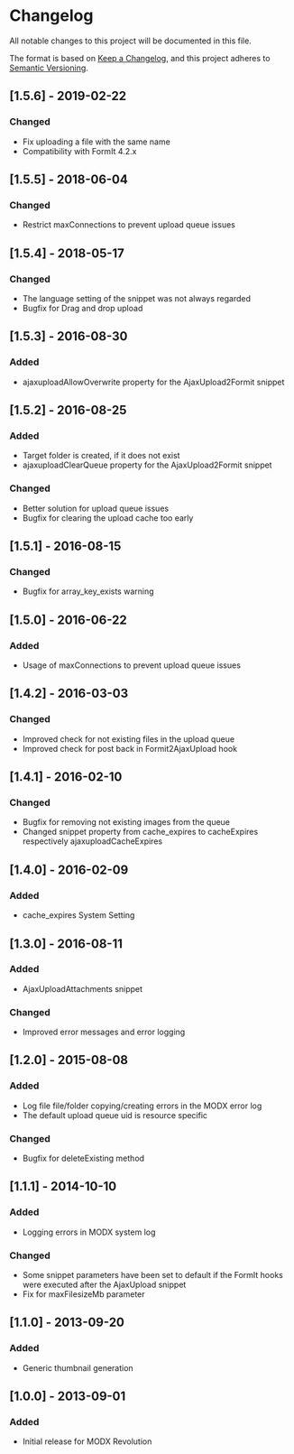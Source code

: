 # Changelog
All notable changes to this project will be documented in this file.

The format is based on [Keep a Changelog](https://keepachangelog.com/en/1.0.0/),
and this project adheres to [Semantic Versioning](https://semver.org/spec/v2.0.0.html).

## [1.5.6] - 2019-02-22
### Changed
- Fix uploading a file with the same name
- Compatibility with FormIt 4.2.x

## [1.5.5] - 2018-06-04
### Changed
- Restrict maxConnections to prevent upload queue issues

## [1.5.4] - 2018-05-17
### Changed
- The language setting of the snippet was not always regarded
- Bugfix for Drag and drop upload

## [1.5.3] - 2016-08-30
### Added
- ajaxuploadAllowOverwrite property for the AjaxUpload2Formit snippet

## [1.5.2] - 2016-08-25
### Added
- Target folder is created, if it does not exist
- ajaxuploadClearQueue property for the AjaxUpload2Formit snippet
### Changed
- Better solution for upload queue issues
- Bugfix for clearing the upload cache too early

## [1.5.1] - 2016-08-15
### Changed
- Bugfix for array_key_exists warning

## [1.5.0] - 2016-06-22
### Added
- Usage of maxConnections to prevent upload queue issues

## [1.4.2] - 2016-03-03
### Changed
- Improved check for not existing files in the upload queue
- Improved check for post back in Formit2AjaxUpload hook

## [1.4.1] - 2016-02-10
### Changed
- Bugfix for removing not existing images from the queue
- Changed snippet property from cache_expires to cacheExpires respectively ajaxuploadCacheExpires

## [1.4.0] - 2016-02-09
### Added
- cache_expires System Setting

## [1.3.0] - 2016-08-11
### Added
- AjaxUploadAttachments snippet
### Changed
- Improved error messages and error logging

## [1.2.0] - 2015-08-08
### Added
- Log file file/folder copying/creating errors in the MODX error log
- The default upload queue uid is resource specific
### Changed
- Bugfix for deleteExisting method

## [1.1.1] - 2014-10-10
### Added
- Logging errors in MODX system log
### Changed
- Some snippet parameters have been set to default if the FormIt hooks were executed after the AjaxUpload snippet
- Fix for maxFilesizeMb parameter

## [1.1.0] - 2013-09-20
### Added
- Generic thumbnail generation

## [1.0.0] - 2013-09-01
### Added
- Initial release for MODX Revolution
